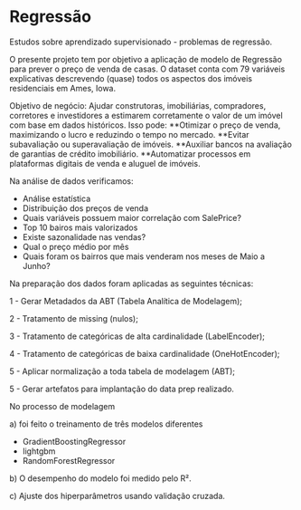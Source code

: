 # Regressão
Estudos sobre aprendizado supervisionado - problemas de regressão.

O presente projeto tem por objetivo a aplicação de modelo de Regressão para prever o preço de venda de casas. 
O dataset conta com 79 variáveis ​​explicativas descrevendo (quase) todos os aspectos dos imóveis residenciais em Ames, Iowa.

Objetivo de negócio: Ajudar construtoras, imobiliárias, compradores, corretores e investidores a estimarem corretamente o valor de um imóvel com base em dados históricos. Isso pode:
**Otimizar o preço de venda, maximizando o lucro e reduzindo o tempo no mercado.
**Evitar subavaliação ou superavaliação de imóveis.
**Auxiliar bancos na avaliação de garantias de crédito imobiliário.
**Automatizar processos em plataformas digitais de venda e aluguel de imóveis.

Na análise de dados verificamos:
- Análise estatística
- Distribuição dos preços de venda
- Quais variáveis possuem maior correlação com SalePrice?
- Top 10 bairos mais valorizados
- Existe sazonalidade nas vendas?
- Qual o preço médio por mês
- Quais foram os bairros que mais venderam nos meses de Maio a Junho?

Na preparação dos dados foram aplicadas as seguintes técnicas:

1 - Gerar Metadados da ABT (Tabela Analítica de Modelagem);

2 - Tratamento de missing (nulos);

3 - Tratamento de categóricas de alta cardinalidade (LabelEncoder);

4 - Tratamento de categóricas de baixa cardinalidade (OneHotEncoder);

5 - Aplicar normalização a toda tabela de modelagem (ABT);

5 - Gerar artefatos para implantação do data prep realizado.

No processo de modelagem

a) foi feito o treinamento de três modelos diferentes
  - GradientBoostingRegressor
  - lightgbm
  - RandomForestRegressor
    
b) O desempenho do modelo foi medido pelo R².

c)  Ajuste dos hiperparâmetros usando validação cruzada.
